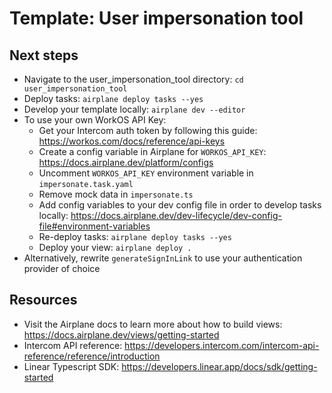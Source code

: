 # Template: User impersonation tool

## Next steps

- Navigate to the user_impersonation_tool directory: `cd user_impersonation_tool`
- Deploy tasks: `airplane deploy tasks --yes`
- Develop your template locally: `airplane dev --editor`
- To use your own WorkOS API Key:
  - Get your Intercom auth token by following this guide: https://workos.com/docs/reference/api-keys
  - Create a config variable in Airplane for `WORKOS_API_KEY`: https://docs.airplane.dev/platform/configs
  - Uncomment `WORKOS_API_KEY` environment variable in `impersonate.task.yaml`
  - Remove mock data in `impersonate.ts`
  - Add config variables to your dev config file in order to develop tasks locally: https://docs.airplane.dev/dev-lifecycle/dev-config-file#environment-variables
  - Re-deploy tasks: `airplane deploy tasks --yes`
  - Deploy your view: `airplane deploy .`
- Alternatively, rewrite `generateSignInLink` to use your authentication provider of choice

## Resources

- Visit the Airplane docs to learn more about how to build views: https://docs.airplane.dev/views/getting-started
- Intercom API reference: https://developers.intercom.com/intercom-api-reference/reference/introduction
- Linear Typescript SDK: https://developers.linear.app/docs/sdk/getting-started
